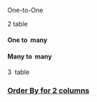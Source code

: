 ####
One-to-One

2 table

#### One to  many

#### Many to  many
3  table


### [Order By for **2 columns**](https://www.techonthenet.com/sql/order_by.php)
